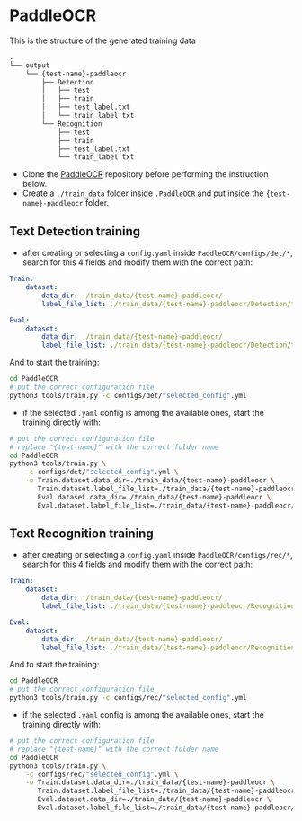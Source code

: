 # PaddleOCR
This is the structure of the generated training data
```txt
.
└── output
    └── {test-name}-paddleocr
        ├── Detection
        │   ├── test
        │   ├── train
        │   ├── test_label.txt
        │   └── train_label.txt
        └── Recognition
            ├── test
            ├── train
            ├── test_label.txt
            └── train_label.txt
```
- Clone the [PaddleOCR](https://github.com/PaddlePaddle/PaddleOCR) repository before performing the instruction below.
- Create a `./train_data` folder inside `.PaddleOCR` and put inside the `{test-name}-paddleocr` folder.
## Text Detection training
- after creating or selecting a `config.yaml` inside `PaddleOCR/configs/det/*`, search for this 4 fields and modify them with the correct path:
```yaml
Train:
    dataset:
        data_dir: ./train_data/{test-name}-paddleocr/
        label_file_list: ./train_data/{test-name}-paddleocr/Detection/train_label.txt

Eval:
    dataset:
        data_dir: ./train_data/{test-name}-paddleocr/
        label_file_list: ./train_data/{test-name}-paddleocr/Detection/test_label.txt
```
And to start the training:
```bash
cd PaddleOCR
# put the correct configuration file 
python3 tools/train.py -c configs/det/"selected_config".yml
```
- if the selected `.yaml` config is among the available ones, start the training directly with: 
```bash
# put the correct configuration file
# replace "{test-name}" with the correct folder name 
cd PaddleOCR
python3 tools/train.py \
    -c configs/det/"selected_config".yml \
    -o Train.dataset.data_dir=./train_data/{test-name}-paddleocr \
       Train.dataset.label_file_list=./train_data/{test-name}-paddleocr/Detection/train.txt \
       Eval.dataset.data_dir=./train_data/{test-name}-paddleocr \
       Eval.dataset.label_file_list=./train_data/{test-name}-paddleocr/Detection/test.txt
```

## Text Recognition training
- after creating or selecting a `config.yaml` inside `PaddleOCR/configs/rec/*`, search for this 4 fields and modify them with the correct path:
```yaml
Train:
    dataset:
        data_dir: ./train_data/{test-name}-paddleocr/
        label_file_list: ./train_data/{test-name}-paddleocr/Recognition/train_label.txt

Eval:
    dataset:
        data_dir: ./train_data/{test-name}-paddleocr/
        label_file_list: ./train_data/{test-name}-paddleocr/Recognition/test_label.txt
```
And to start the training:
```bash
cd PaddleOCR
# put the correct configuration file
python3 tools/train.py -c configs/rec/"selected_config".yml
```
- if the selected `.yaml` config is among the available ones, start the training directly with:
```bash
# put the correct configuration file 
# replace "{test-name}" with the correct folder name
cd PaddleOCR
python3 tools/train.py \
    -c configs/rec/"selected_config".yml \
    -o Train.dataset.data_dir=./train_data/{test-name}-paddleocr \
       Train.dataset.label_file_list=./train_data/{test-name}-paddleocr/Recognition/train.txt \
       Eval.dataset.data_dir=./train_data/{test-name}-paddleocr \
       Eval.dataset.label_file_list=./train_data/{test-name}-paddleocr/Recognition/test.txt
```